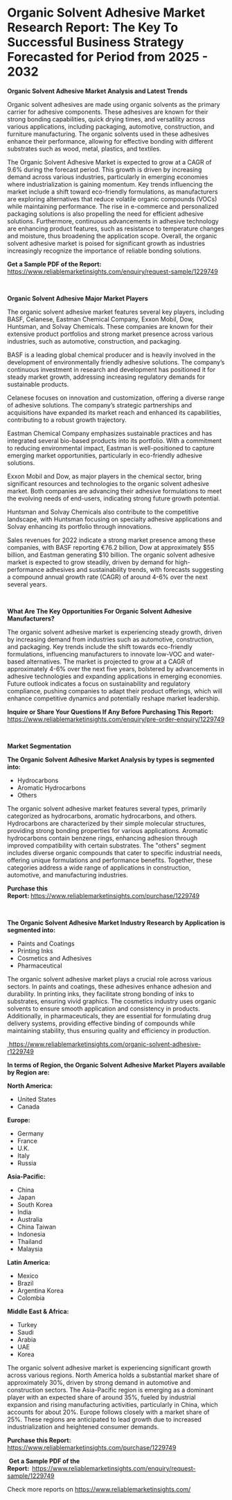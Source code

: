 <p><h1>Organic Solvent Adhesive Market Research Report: The Key To Successful Business Strategy Forecasted for Period from 2025 - 2032</h1></p><p><strong>Organic Solvent Adhesive Market Analysis and Latest Trends</strong></p>
<p><p>Organic solvent adhesives are made using organic solvents as the primary carrier for adhesive components. These adhesives are known for their strong bonding capabilities, quick drying times, and versatility across various applications, including packaging, automotive, construction, and furniture manufacturing. The organic solvents used in these adhesives enhance their performance, allowing for effective bonding with different substrates such as wood, metal, plastics, and textiles.</p><p>The Organic Solvent Adhesive Market is expected to grow at a CAGR of 9.6% during the forecast period. This growth is driven by increasing demand across various industries, particularly in emerging economies where industrialization is gaining momentum. Key trends influencing the market include a shift toward eco-friendly formulations, as manufacturers are exploring alternatives that reduce volatile organic compounds (VOCs) while maintaining performance. The rise in e-commerce and personalized packaging solutions is also propelling the need for efficient adhesive solutions. Furthermore, continuous advancements in adhesive technology are enhancing product features, such as resistance to temperature changes and moisture, thus broadening the application scope. Overall, the organic solvent adhesive market is poised for significant growth as industries increasingly recognize the importance of reliable bonding solutions.</p></p>
<p><strong>Get a Sample PDF of the Report:&nbsp;</strong> <a href="https://www.reliablemarketinsights.com/enquiry/request-sample/1229749?utm_campaign=2137&utm_medium=2&utm_source=Github&utm_content=ia&utm_term=02022025&utm_id=organic-solvent-adhesive">https://www.reliablemarketinsights.com/enquiry/request-sample/1229749</a></p>
<p>&nbsp;</p>
<p><strong>Organic Solvent Adhesive Major Market Players</strong></p>
<p><p>The organic solvent adhesive market features several key players, including BASF, Celanese, Eastman Chemical Company, Exxon Mobil, Dow, Huntsman, and Solvay Chemicals. These companies are known for their extensive product portfolios and strong market presence across various industries, such as automotive, construction, and packaging.</p><p>BASF is a leading global chemical producer and is heavily involved in the development of environmentally friendly adhesive solutions. The company’s continuous investment in research and development has positioned it for steady market growth, addressing increasing regulatory demands for sustainable products.</p><p>Celanese focuses on innovation and customization, offering a diverse range of adhesive solutions. The company’s strategic partnerships and acquisitions have expanded its market reach and enhanced its capabilities, contributing to a robust growth trajectory.</p><p>Eastman Chemical Company emphasizes sustainable practices and has integrated several bio-based products into its portfolio. With a commitment to reducing environmental impact, Eastman is well-positioned to capture emerging market opportunities, particularly in eco-friendly adhesive solutions.</p><p>Exxon Mobil and Dow, as major players in the chemical sector, bring significant resources and technologies to the organic solvent adhesive market. Both companies are advancing their adhesive formulations to meet the evolving needs of end-users, indicating strong future growth potential.</p><p>Huntsman and Solvay Chemicals also contribute to the competitive landscape, with Huntsman focusing on specialty adhesive applications and Solvay enhancing its portfolio through innovations.</p><p>Sales revenues for 2022 indicate a strong market presence among these companies, with BASF reporting €76.2 billion, Dow at approximately $55 billion, and Eastman generating $10 billion. The organic solvent adhesive market is expected to grow steadily, driven by demand for high-performance adhesives and sustainability trends, with forecasts suggesting a compound annual growth rate (CAGR) of around 4-6% over the next several years.</p></p>
<p>&nbsp;</p>
<p><strong>What Are The Key Opportunities For Organic Solvent Adhesive Manufacturers?</strong></p>
<p><p>The organic solvent adhesive market is experiencing steady growth, driven by increasing demand from industries such as automotive, construction, and packaging. Key trends include the shift towards eco-friendly formulations, influencing manufacturers to innovate low-VOC and water-based alternatives. The market is projected to grow at a CAGR of approximately 4-6% over the next five years, bolstered by advancements in adhesive technologies and expanding applications in emerging economies. Future outlook indicates a focus on sustainability and regulatory compliance, pushing companies to adapt their product offerings, which will enhance competitive dynamics and potentially reshape market leadership.</p></p>
<p><strong>Inquire or Share Your Questions If Any Before Purchasing This Report:</strong> <a href="https://www.reliablemarketinsights.com/enquiry/pre-order-enquiry/1229749?utm_campaign=2137&utm_medium=2&utm_source=Github&utm_content=ia&utm_term=02022025&utm_id=organic-solvent-adhesive">https://www.reliablemarketinsights.com/enquiry/pre-order-enquiry/1229749</a></p>
<p>&nbsp;</p>
<p><strong>Market Segmentation</strong></p>
<p><strong>The Organic Solvent Adhesive Market Analysis by types is segmented into:</strong></p>
<p><ul><li>Hydrocarbons</li><li>Aromatic Hydrocarbons</li><li>Others</li></ul></p>
<p><p>The organic solvent adhesive market features several types, primarily categorized as hydrocarbons, aromatic hydrocarbons, and others. Hydrocarbons are characterized by their simple molecular structures, providing strong bonding properties for various applications. Aromatic hydrocarbons contain benzene rings, enhancing adhesion through improved compatibility with certain substrates. The "others" segment includes diverse organic compounds that cater to specific industrial needs, offering unique formulations and performance benefits. Together, these categories address a wide range of applications in construction, automotive, and manufacturing industries.</p></p>
<p><strong>Purchase this Report:&nbsp;</strong><a href="https://www.reliablemarketinsights.com/purchase/1229749?utm_campaign=2137&utm_medium=2&utm_source=Github&utm_content=ia&utm_term=02022025&utm_id=organic-solvent-adhesive">https://www.reliablemarketinsights.com/purchase/1229749</a></p>
<p>&nbsp;</p>
<p><strong>The Organic Solvent Adhesive Market Industry Research by Application is segmented into:</strong></p>
<p><ul><li>Paints and Coatings</li><li>Printing Inks</li><li>Cosmetics and Adhesives</li><li>Pharmaceutical</li></ul></p>
<p><p>The organic solvent adhesive market plays a crucial role across various sectors. In paints and coatings, these adhesives enhance adhesion and durability. In printing inks, they facilitate strong bonding of inks to substrates, ensuring vivid graphics. The cosmetics industry uses organic solvents to ensure smooth application and consistency in products. Additionally, in pharmaceuticals, they are essential for formulating drug delivery systems, providing effective binding of compounds while maintaining stability, thus ensuring quality and efficiency in production.</p></p>
<p><a href="https://www.reliablemarketinsights.com/organic-solvent-adhesive-r1229749?utm_campaign=2137&utm_medium=2&utm_source=Github&utm_content=ia&utm_term=02022025&utm_id=organic-solvent-adhesive">&nbsp;https://www.reliablemarketinsights.com/organic-solvent-adhesive-r1229749</a></p>
<p><strong>In terms of Region, the Organic Solvent Adhesive Market Players available by Region are:</strong></p>
<p>
    <p> <strong> North America: </strong>
        <ul>
            <li>United States</li>
            <li>Canada</li>
        </ul>
        </p> 
    <p> <strong> Europe: </strong>
        <ul>
            <li>Germany</li>
            <li>France</li>
            <li>U.K.</li>
            <li>Italy</li>
            <li>Russia</li>
        </ul>
        </p> 
    <p> <strong> Asia-Pacific: </strong>
        <ul>
            <li>China</li>
            <li>Japan</li>
            <li>South Korea</li>
            <li>India</li>
            <li>Australia</li>
            <li>China Taiwan</li>
            <li>Indonesia</li>
            <li>Thailand</li>
            <li>Malaysia</li>
        </ul>
        </p> 
    <p> <strong> Latin America: </strong>
        <ul>
            <li>Mexico</li>
            <li>Brazil</li>
            <li>Argentina Korea</li>
            <li>Colombia</li>
        </ul>
        </p> 
    <p> <strong> Middle East & Africa: </strong>
        <ul>
            <li>Turkey</li>
            <li>Saudi</li>
            <li>Arabia</li>
            <li>UAE</li>
            <li>Korea</li>
        </ul>
    </p>
    </p>
<p><p>The organic solvent adhesive market is experiencing significant growth across various regions. North America holds a substantial market share of approximately 30%, driven by strong demand in automotive and construction sectors. The Asia-Pacific region is emerging as a dominant player with an expected share of around 35%, fueled by industrial expansion and rising manufacturing activities, particularly in China, which accounts for about 20%. Europe follows closely with a market share of 25%. These regions are anticipated to lead growth due to increased industrialization and heightened consumer demands.</p></p>
<p><strong>Purchase this Report: </strong><a href="https://www.reliablemarketinsights.com/purchase/1229749?utm_campaign=2137&utm_medium=2&utm_source=Github&utm_content=ia&utm_term=02022025&utm_id=organic-solvent-adhesive">https://www.reliablemarketinsights.com/purchase/1229749</a></p>
<p>&nbsp;<strong>Get a Sample PDF of the Report:&nbsp;&nbsp;</strong><a href="https://www.reliablemarketinsights.com/enquiry/request-sample/1229749?utm_campaign=2137&utm_medium=2&utm_source=Github&utm_content=ia&utm_term=02022025&utm_id=organic-solvent-adhesive">https://www.reliablemarketinsights.com/enquiry/request-sample/1229749</a></p>
<p><strong></strong></p>
<p>Check more reports on <a href="https://www.reliablemarketinsights.com/?utm_campaign=2137&utm_medium=2&utm_source=Github&utm_content=ia&utm_term=02022025&utm_id=organic-solvent-adhesive">https://www.reliablemarketinsights.com/</a></p>